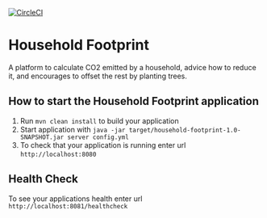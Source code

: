 [![CircleCI](https://circleci.com/gh/mariha/household-footprint.svg?style=svg&circle-token=54788ca69527fe3e9a550d3cf749c57ed96f5200)](https://circleci.com/gh/mariha/household-footprint)

Household Footprint
================

A platform to calculate CO2 emitted by a household, advice how to reduce it, and encourages to offset the rest by planting trees.

How to start the Household Footprint application
-------------------------

1. Run `mvn clean install` to build your application
1. Start application with `java -jar target/household-footprint-1.0-SNAPSHOT.jar server config.yml`
1. To check that your application is running enter url `http://localhost:8080`

Health Check
-------------------

To see your applications health enter url `http://localhost:8081/healthcheck`
